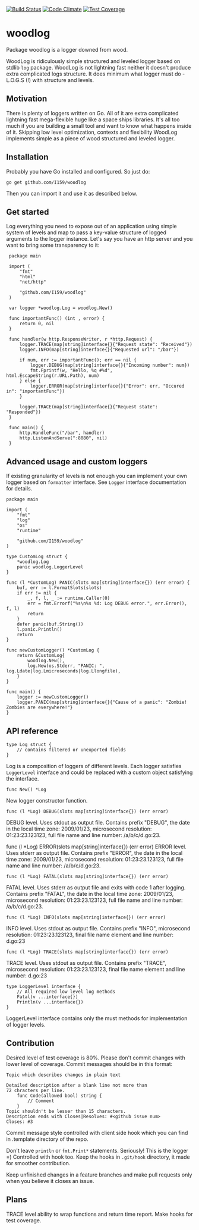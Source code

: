 [![Build Status](https://travis-ci.org/I159/woodlog.svg?branch=master)](https://travis-ci.org/I159/woodlog)
[![Code Climate](https://codeclimate.com/github/I159/woodlog/badges/gpa.svg)](https://codeclimate.com/github/I159/woodlog)
[![Test Coverage](https://codeclimate.com/github/I159/woodlog/badges/coverage.svg)](https://codeclimate.com/github/I159/woodlog/coverage)
# woodlog

Package woodlog is a logger downed from wood.

WoodLog is ridiculously simple structured and leveled logger based on
stdlib `log` package. WoodLog is not lightning fast neither it doesn't
produce extra complicated logs structure. It does minimum what logger
must do - L.O.G.S (!) with structure and levels.

## Motivation

There is plenty of loggers written on Go. All of it are extra complicated
lightning fast mega-flexible huge like a space ships libraries. It's all
too much if you are building a small tool and want to know what happens
inside of it. Skipping low level optimization, contexts and flexibility
WoodLog implements simple as a piece of wood structured and leveled
logger.

## Installation

Probably you have Go installed and configured. So just do:

	go get github.com/I159/woodlog

Then you can import it and use it as described below.

## Get started

Log everything you need to expose out of an application using simple
system of levels and map to pass a key-value structure of logged
arguments to the logger instance. Let's say you have an http server and
you want to bring some transparency to it:

     package main

     import (
         "fmt"
         "html"
         "net/http"

         "github.com/I159/woodlog"
     )

     var logger *woodlog.Log = woodlog.New()

     func importantFunc() (int , error) {
         return 0, nil
     }

     func handler(w http.ResponseWriter, r *http.Request) {
         logger.TRACE(map[string]interface{}{"Request state": "Received"})
         logger.INFO(map[string]interface{}{"Requested url": "/bar"})

         if num, err := importantFunc(); err == nil {
             logger.DEBUG(map[string]interface{}{"Incoming number": num})
             fmt.Fprintf(w, "Hello, %q #%d", html.EscapeString(r.URL.Path), num)
         } else {
             logger.ERROR(map[string]interface{}{"Error": err, "Occured in": "importantFunc"})
         }

         logger.TRACE(map[string]interface{}{"Request state": "Responded"})
     }

     func main() {
         http.HandleFunc("/bar", handler)
         http.ListenAndServe(":8080", nil)
     }

## Advanced usage and custom loggers

If existing granularity of levels is not enough you can implement your
own logger based on `formatter` interface. See `Logger` interface
documentation for details.

    package main

    import (
        "fmt"
        "log"
        "os"
        "runtime"

        "github.com/I159/woodlog"
    )

    type CustomLog struct {
        *woodlog.Log
        panic woodlog.LoggerLevel
    }

    func (l *CustomLog) PANIC(slots map[string]interface{}) (err error) {
        buf, err := l.FormatSlots(slots)
        if err != nil {
            _, f, l, _ := runtime.Caller(0)
            err = fmt.Errorf("%s\n%s %d: Log DEBUG error.", err.Error(), f, l)
            return
        }
        defer panic(buf.String())
        l.panic.Println()
        return
    }

    func newCustomLogger() *CustomLog {
        return &CustomLog{
            woodlog.New(),
            log.New(os.Stderr, "PANIC: ", log.Ldate|log.Lmicroseconds|log.Llongfile),
        }
    }

    func main() {
        logger := newCustomLogger()
        logger.PANIC(map[string]interface{}{"Cause of a panic": "Zombie! Zombies are everywhere!"}
    }

## API reference

    type Log struct {
        // contains filtered or unexported fields
    }
Log is a composition of loggers of different levels. Each logger
satisfies `LoggerLevel` interface and could be replaced with a custom object
satisfying the interface.

    func New() *Log
New logger constructor function.

    func (l *Log) DEBUG(slots map[string]interface{}) (err error)
DEBUG level. Uses stdout as output file. Contains prefix "DEBUG", the
date in the local time zone: 2009/01/23, microsecond resolution:
01:23:23.123123, full file name and line number: /a/b/c/d.go:23.

func (l *Log) ERROR(slots map[string]interface{}) (err error)
    ERROR level. Uses stderr as output file. Contains prefix "ERROR", the
    date in the local time zone: 2009/01/23, microsecond resolution:
    01:23:23.123123, full file name and line number: /a/b/c/d.go:23.

    func (l *Log) FATAL(slots map[string]interface{}) (err error)
FATAL level. Uses stderr as output file and exits with code 1 after
logging. Contains prefix "FATAL", the date in the local time zone:
2009/01/23, microsecond resolution: 01:23:23.123123, full file name and
line number: /a/b/c/d.go:23.

    func (l *Log) INFO(slots map[string]interface{}) (err error)
INFO level. Uses stdout as output file. Contains prefix "INFO",
microsecond resolution: 01:23:23.123123, final file name element and
line number: d.go:23

    func (l *Log) TRACE(slots map[string]interface{}) (err error)
TRACE level. Uses stdout as output file. Contains prefix "TRACE",
microsecond resolution: 01:23:23.123123, final file name element and
line number: d.go:23

    type LoggerLevel interface {
        // All required low level log methods
        Fatal(v ...interface{})
        Println(v ...interface{})
    }
LoggerLevel interface contains only the must methods for implementation
of logger levels.

## Contribution

Desired level of test coverage is 80%. Please don't commit changes with lower level of coverage.
Commit messages should be in this format:

    Topic which describes changes in plain text

    Detailed description after a blank line not more than
    72 chracters per line.
	    func Code(allowed bool) string {
            // Comment
	    }
    Topic shouldn't be lesser than 15 characters.
    Description ends with Closes|Resolves: #<github issue num>
    Closes: #3

Commit message style controlled with client side hook which you can find in
.template directory of the repo.

Don't leave `println` or `fmt.Print*` statements. Seriously! This is the logger =) Controlled with hook too.
Keep the hooks in `.git/hook` directory, it made for smoother contribution.

Keep unfinished changes in a feature branches and make pull requests only when you believe it closes an issue.

## Plans

TRACE level ability to wrap functions and return time report.
Make hooks for test coverage.
